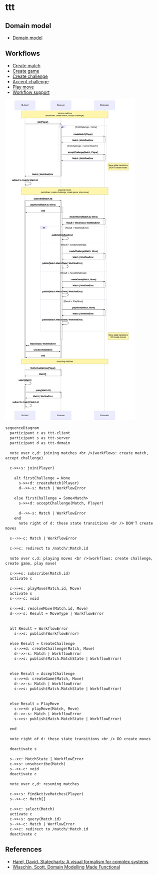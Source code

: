 # ttt

## Domain model

- [Domain model](./ttt-domain/src/domain/model.ts)

## Workflows

- [Create match](./ttt-domain/src/workflows/create-match/workflow.ts)
- [Create game](./ttt-domain/src/workflows/create-game/workflow.ts)
- [Create challenge](./ttt-domain/src/workflows/create-challenge/workflow.ts)
- [Accept challenge](./ttt-domain/src/workflows/accept-challenge/workflow.ts)
- [Play move](./ttt-domain/src/workflows/play-move/workflow.ts)
- [Workflow support](./ttt-domain/src/workflows/support.ts)

![ttt sequence diagram](ttt-sequence-diagram.png)

```mermaid
sequenceDiagram
  participant c as ttt-client
  participant s as ttt-server
  participant d as ttt-domain

  note over c,d: joining matches <br />(workflows: create match, accept challenge)

  c->>+s: join(Player)

    alt firstChallenge = None
      s->>+d: createMatch(Player)
      d-->>-s: Match | WorkflowError

    else firstChallenge = Some<Match>
      s->>+d: acceptChallenge(Match, Player)

      d-->>-s: Match | WorkflowError
    end
      note right of d: these state transitions <br /> DON'T create moves

  s-->>-c: Match | WorkflowError

  c->>c: redirect to /match/:Match.id

  note over c,d: playing moves <br />(workflows: create challenge, create game, play move)

  c->>+s: subscribe(Match.id)
  activate c

  c->>+s: playMove(Match.id, Move)
  activate s
  s-->>-c: void

  s->>+d: resolveMove(Match.id, Move)
  d-->>-s: Result = MoveType | WorkflowError


  alt Result = WorkflowError
    s->>s: publish(WorkflowError)

  else Result = CreateChallenge
    s->>+d: createChallenge(Match, Move)
    d-->>-s: Match | WorkflowError
    s->>s: publish(Match.MatchState | WorkflowError)


  else Result = AcceptChallenge
    s->>+d: createGame(Match, Move)
    d-->>-s: Match | WorkflowError
    s->>s: publish(Match.MatchState | WorkflowError)


  else Result = PlayMove
    s->>+d: playMove(Match, Move)
    d-->>-s: Match | WorkflowError
    s->>s: publish(Match.MatchState | WorkflowError)

  end

  note right of d: these state transitions <br /> DO create moves

  deactivate s

  s--xc: MatchState | WorkflowError
  c->>s: unsubscribe(Match)
  s-->>-c: void
  deactivate c

  note over c,d: resuming matches

  c->>+s: findActiveMatches(Player)
  s-->>-c: Match[]

  c->>c: select(Match)
  activate c
  c->>+s: query(Match.id)
  s-->>-c: Match | WorflowError
  c->>c: redirect to /match/:Match.id
  deactivate c
```

## References

- [Harel, David. Statecharts: A visual formalism for complex systems](http://www.inf.ed.ac.uk/teaching/courses/seoc/2004_2005/resources/statecharts.pdf)
- [Wlaschin, Scott. Domain Modelling Made Functional](https://fsharpforfunandprofit.com/books/)
